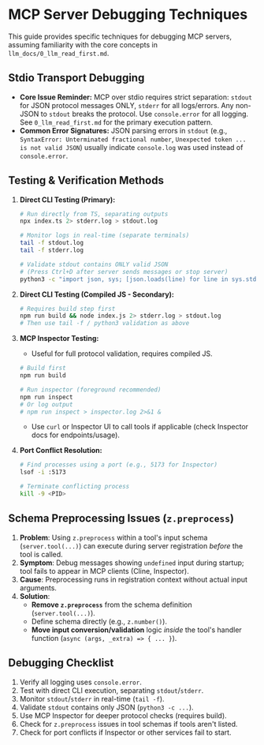 # MCP Server Debugging Techniques

This guide provides specific techniques for debugging MCP servers, assuming familiarity with the core concepts in `llm_docs/0_llm_read_first.md`.

## Stdio Transport Debugging

*   **Core Issue Reminder:** MCP over stdio requires strict separation: `stdout` for JSON protocol messages ONLY, `stderr` for all logs/errors. Any non-JSON to `stdout` breaks the protocol. Use `console.error` for all logging. See `0_llm_read_first.md` for the primary execution pattern.
*   **Common Error Signatures:** JSON parsing errors in `stdout` (e.g., `SyntaxError: Unterminated fractional number`, `Unexpected token ... is not valid JSON`) usually indicate `console.log` was used instead of `console.error`.

## Testing & Verification Methods

1.  **Direct CLI Testing (Primary):**
    ```bash
    # Run directly from TS, separating outputs
    npx index.ts 2> stderr.log > stdout.log 
    
    # Monitor logs in real-time (separate terminals)
    tail -f stdout.log
    tail -f stderr.log
    
    # Validate stdout contains ONLY valid JSON
    # (Press Ctrl+D after server sends messages or stop server)
    python3 -c "import json, sys; [json.loads(line) for line in sys.stdin]" < stdout.log
    ```

2.  **Direct CLI Testing (Compiled JS - Secondary):**
    ```bash
    # Requires build step first
    npm run build && node index.js 2> stderr.log > stdout.log
    # Then use tail -f / python3 validation as above
    ```

3.  **MCP Inspector Testing:**
    *   Useful for full protocol validation, requires compiled JS.
    ```bash
    # Build first
    npm run build
    
    # Run inspector (foreground recommended)
    npm run inspect
    # Or log output
    # npm run inspect > inspector.log 2>&1 & 
    ```
    *   Use `curl` or Inspector UI to call tools if applicable (check Inspector docs for endpoints/usage).

4.  **Port Conflict Resolution:**
    ```bash
    # Find processes using a port (e.g., 5173 for Inspector)
    lsof -i :5173
    
    # Terminate conflicting process
    kill -9 <PID> 
    ```

## Schema Preprocessing Issues (`z.preprocess`)

1.  **Problem**: Using `z.preprocess` within a tool's input schema (`server.tool(...)`) can execute during server registration *before* the tool is called.
2.  **Symptom**: Debug messages showing `undefined` input during startup; tool fails to appear in MCP clients (Cline, Inspector).
3.  **Cause**: Preprocessing runs in registration context without actual input arguments.
4.  **Solution**:
    *   **Remove `z.preprocess`** from the schema definition (`server.tool(...)`).
    *   Define schema directly (e.g., `z.number()`).
    *   **Move input conversion/validation** logic *inside* the tool's handler function (`async (args, _extra) => { ... }`).

## Debugging Checklist

1.  Verify all logging uses `console.error`.
2.  Test with direct CLI execution, separating `stdout`/`stderr`.
3.  Monitor `stdout`/`stderr` in real-time (`tail -f`).
4.  Validate `stdout` contains only JSON (`python3 -c ...`).
5.  Use MCP Inspector for deeper protocol checks (requires build).
6.  Check for `z.preprocess` issues in tool schemas if tools aren't listed.
7.  Check for port conflicts if Inspector or other services fail to start.

